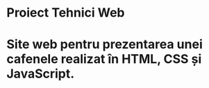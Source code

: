 # Proiect Tehnici Web
# Site web pentru prezentarea unei cafenele realizat în HTML, CSS și JavaScript.
